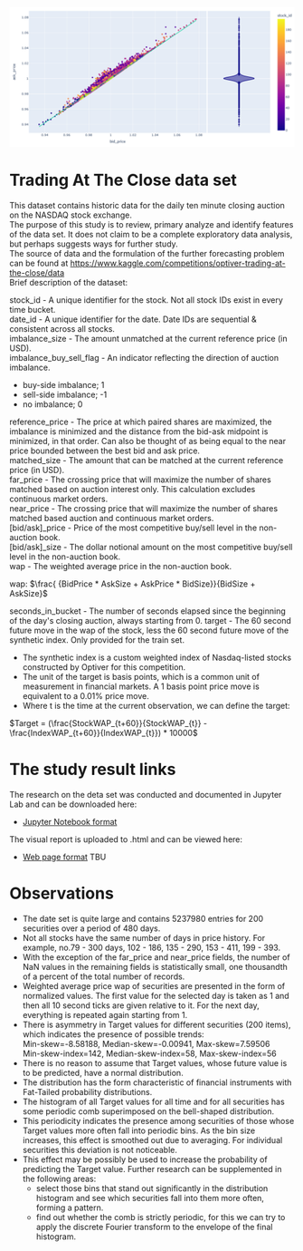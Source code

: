 ![Alt text](train.ticks.png?raw=true "Bids-Asks")
# Trading At The Close data set
This dataset contains historic data for the daily ten minute closing auction on the NASDAQ stock exchange.\
The purpose of this study is to review, primary analyze and identify features of the data set. It does not claim to be a complete exploratory data analysis, but perhaps suggests ways for further study.\
The source of data and the formulation of the further forecasting problem can be found at https://www.kaggle.com/competitions/optiver-trading-at-the-close/data \
Brief description of the dataset:

stock_id - A unique identifier for the stock. Not all stock IDs exist in every time bucket.\
date_id - A unique identifier for the date. Date IDs are sequential & consistent across all stocks.\
imbalance_size - The amount unmatched at the current reference price (in USD).\
imbalance_buy_sell_flag - An indicator reflecting the direction of auction imbalance.
   - buy-side imbalance; 1
   - sell-side imbalance; -1
   - no imbalance; 0

reference_price - The price at which paired shares are maximized, the imbalance is minimized and the distance from the bid-ask midpoint is minimized, in that order. Can also be thought of as being equal to the near price bounded between the best bid and ask price.\
matched_size - The amount that can be matched at the current reference price (in USD).\
far_price - The crossing price that will maximize the number of shares matched based on auction interest only. This calculation excludes continuous market orders.\
near_price - The crossing price that will maximize the number of shares matched based auction and continuous market orders.\
[bid/ask]_price - Price of the most competitive buy/sell level in the non-auction book.\
[bid/ask]_size - The dollar notional amount on the most competitive buy/sell level in the non-auction book.\
wap - The weighted average price in the non-auction book.

wap: $\frac{ {BidPrice * AskSize + AskPrice * BidSize}}{BidSize + AskSize}$

seconds_in_bucket - The number of seconds elapsed since the beginning of the day's closing auction, always starting from 0.
target - The 60 second future move in the wap of the stock, less the 60 second future move of the synthetic index. Only provided for the train set.
   - The synthetic index is a custom weighted index of Nasdaq-listed stocks constructed by Optiver for this competition.
   - The unit of the target is basis points, which is a common unit of measurement in financial markets. A 1 basis point price move is equivalent to a 0.01% price move.
   - Where t is the time at the current observation, we can define the target:

$Target = (\frac{StockWAP_{t+60}}{StockWAP_{t}} - \frac{IndexWAP_{t+60}}{IndexWAP_{t}}) * 10000$

# The study result links

The research on the deta set was conducted and documented in Jupyter Lab and can be downloaded here:
- [Jupyter Notebook format](https://github.com/botnursery/Trading-At-The-Close/blob/main/optiver.df.train.analysis.ipynb)

The visual report is uploaded to .html and can be viewed here:
- [Web page format](https://github.com/botnursery/Trading-At-The-Close/blob/main/optiver.df.train.analysis.html) TBU

# Observations

- The date set is quite large and contains 5237980 entries for 200 securities over a period of 480 days.
- Not all stocks have the same number of days in price history. For example, no.79 - 300 days, 102 - 186, 135 - 290, 153 - 411, 199 - 393.
- With the exception of the far_price and near_price fields, the number of NaN values in the remaining fields is statistically small, one thousandth of a percent of the total number of records.
- Weighted average price wap of securities are presented in the form of normalized values. The first value for the selected day is taken as 1 and then all 10 second ticks are given relative to it. For the next day, everything is repeated again starting from 1.
- There is asymmetry in Target values for different securities (200 items), which indicates the presence of possible trends:\
    Min-skew=-8.58188, Median-skew=-0.00941, Max-skew=7.59506\
    Min-skew-index=142, Median-skew-index=58, Max-skew-index=56
- There is no reason to assume that Target values, whose future value is to be predicted, have a normal distribution.
- The distribution has the form characteristic of financial instruments with Fat-Tailed probability distributions.
- The histogram of all Target values for all time and for all securities has some periodic comb superimposed on the bell-shaped distribution.
- This periodicity indicates the presence among securities of those whose Target values more often fall into periodic bins. As the bin size increases, this effect is smoothed out due to averaging. For individual securities this deviation is not noticeable.
- This effect may be possibly be used to increase the probability of predicting the Target value. Further research can be supplemented in the following areas:
    - select those bins that stand out significantly in the distribution histogram and see which securities fall into them more often, forming a pattern.
    - find out whether the comb is strictly periodic, for this we can try to apply the discrete Fourier transform to the envelope of the final histogram.
